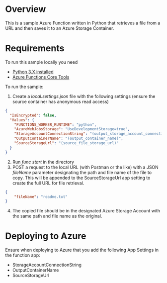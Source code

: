 # Overview
This is a sample Azure Function written in Python that retrieves a file from a URL and then saves it to an Azure Storage Container.

# Requirements
To run this sample locally you need
* [Python 3.X installed](https://www.python.org/downloads/release/python-383/)
* [Azure Functions Core Tools](https://docs.microsoft.com/en-us/azure/azure-functions/functions-run-local)

To run the sample:
1. Create a _local.settings.json_ file with the following settings (ensure the source container has anonymous read access)
```json
{
  "IsEncrypted": false,
  "Values": {
    "FUNCTIONS_WORKER_RUNTIME": "python",
    "AzureWebJobsStorage": "UseDevelopmentStorage=true",
    "StorageAccountConnectionString": "(output_storage_account_connection_string)",
    "OutputContainerName": "(output_container_name)",
    "SourceStorageUrl": "(source_file_storage_url)"
  }
}
```
2. Run _func start_ in the directory
3. POST a request to the local URL (with Postman or the like) with a JSON _fileName_ parameter designating the path and file name of the file to copy. This will be appended to the SourceStorageUrl app setting to create the full URL for file retrieval.
```json
{
    "fileName": "readme.txt"
}
```
4. The copied file should be in the designated Azure Storage Account with the same path and file name as the original.

# Deploying to Azure
Ensure when deploying to Azure that you add the following App Settings in the function app:
* StorageAccountConnectionString
* OutputContainerName
* SourceStorageUrl